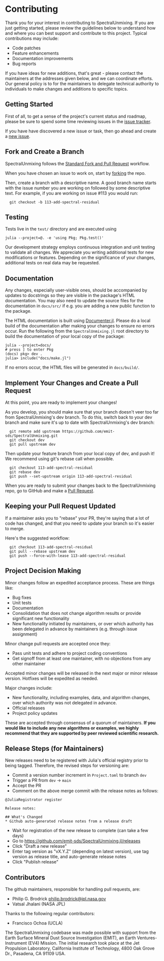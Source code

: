 Contributing
============

Thank you for your interest in contributing to SpectralUnmixing. If you are just getting
started, please review the guidelines below to understand how and where you can
best support and contribute to this project.  Typical contributions may include:

* Code patches
* Feature enhancements
* Documentation improvements
* Bug reports

If you have ideas for new additions, that's great - please contact the maintainers
at the addresses given below, and we can coordinate efforts.  Our general policy
is to for the maintainers to delegate technical authority to individuals to make
changes and additions to specific topics.


Getting Started
---------------

First of all, to get a sense of the project's current status and roadmap, please
be sure to spend some time reviewing issues in the [issue tracker](https://github.com/emit-sds/SpectralUnmixing/issues).

If you have have discovered a new issue or task, then go ahead and create a [new issue](https://github.com/emit-sds/SpectralUnmixing/issues/new).


Fork and Create a Branch
------------------------

SpectralUnmixing follows the [Standard Fork and Pull Request](https://gist.github.com/Chaser324/ce0505fbed06b947d962) workflow.

When you have chosen an issue to work on, start by [forking](https://help.github.com/articles/fork-a-repo/) the repo.

Then, create a branch with a descriptive name.  A good branch name starts with
the issue number you are working on followed by some descriptive text.  For
example, if you are working on issue #113 you would run:

```
  git checkout -b 113-add-spectral-residual
```


Testing
-------

Tests live in the `test/` directory and are executed using
```
julia --project=@. -e 'using Pkg; Pkg.test()'
```

Our development strategy employs continuous integration and unit testing to validate all changes.  We appreciate you writing additional tests for new modifications or features.  Depending on the significance of your changes, additional tests on real data may be requested.

Documentation
-------------

Any changes, especially user-visible ones, should be accompanied by updates to docstrings so they are visible in the package's HTML documentation.
You may also need to update the source files for the documentation in `docs/src/` if e.g. you are adding a new public function to the package.

The HTML documentation is built using [Documenter.jl](https://documenter.juliadocs.org/stable/). Please do a local build of the documentation after making your changes to ensure no errors occur.
Run the following from the `SpectralUnmixing.jl` root directory to build the documentation of your local copy of the package:

```
julia --project=docs/
# press ] to enter Pkg
(docs) pkg> dev .
julia> include("docs/make.jl")
```

If no errors occur, the HTML files will be generated in `docs/build/`.

Implement Your Changes and Create a Pull Request
------------------------------------------------

At this point, you are ready to implement your changes!

As you develop, you should make sure that your branch doesn't veer too far from SpectralUnmixing's dev branch.  To do this, switch back to your dev branch and make
sure it's up to date with SpectralUnmixing's dev branch:

```
  git remote add upstream https://github.com/emit-sds/SpectralUnmixing.git
  git checkout dev
  git pull upstream dev
```

Then update your feature branch from your local copy of dev, and push it!  We recommend using git's rebase call when possible.

```
  git checkout 113-add-spectral-residual
  git rebase dev
  git push --set-upstream origin 113-add-spectral-residual
```

When you are ready to submit your changes back to the SpectralUnmixing repo, go to GitHub
and make a [Pull Request](https://help.github.com/articles/creating-a-pull-request).

Keeping your Pull Request Updated
---------------------------------

If a maintainer asks you to "rebase" your PR, they're saying that a lot of code
has changed, and that you need to update your branch so it's easier to merge.

Here's the suggested workflow:

```
  git checkout 113-add-spectral-residual
  git pull --rebase upstream dev
  git push --force-with-lease 113-add-spectral-residual
```

Project Decision Making
-----------------------

Minor changes follow an expedited acceptance process.  These are things like:

* Bug fixes
* Unit tests
* Documentation
* Consolidation that does not change algorithm results or provide significant new functionality
* New functionality initiated by maintainers, or over which authority has been delegated in advance by maintainers (e.g. through issue assignment)

Minor change pull requests are accepted once they:

* Pass unit tests and adhere to project coding conventions
* Get signoff from at least one maintainer, with no objections from any other maintainer

Accepted minor changes will be released in the next major or minor release version. Hotfixes will be expedited as needed.

Major changes include:

* New functionality, including examples, data, and algorithm changes, over which authority was not delegated in advance.
* Official releases
* Project policy updates

These are accepted through consensus of a quorum of maintainers.  **If you would like to include any new algorithms or examples, we highly recommend that they are supported by peer reviewed scientific research.**

Release Steps (for Maintainers)
-------------------------------

New releases need to be registered with Julia's official registry prior to being tagged.
Therefore, the revised steps for versioning are:

* Commit a version number increment in `Project.toml` to branch `dev`
* Trigger a PR from `dev` -> `main`
* Accept the PR
* Comment on the above merge commit with the release notes as follows:
```
@JuliaRegistrator register

Release notes:

## What's Changed
* Github auto-generated release notes from a release draft

```
* Wait for registration of the new release to complete (can take a few days)
* Go to https://github.com/emit-sds/SpectralUnmixing.jl/releases
* Click "Draft a new release"
* Enter tag version as "vX.Y.Z" (depending on latest version), use tag version as release title, and auto-generate release notes
* Click "Publish release"

Contributors
------------

The github maintainers, responsible for handling pull requests, are:

* Philip G. Brodrick philip.brodrick@jpl.nasa.gov
* Vatsal Jhalani (NASA JPL)

Thanks to the following regular contributors:

* Francisco Ochoa (UCLA)

The SpectralUnmixing codebase was made possible with support from the Earth Surface Mineral Dust Source Investigation (EMIT), an Earth Ventures-Instrument (EV4) Mission.
The initial research took place at the Jet Propulsion Laboratory, California Institute of Technology, 4800 Oak Grove Dr., Pasadena, CA 91109 USA.

